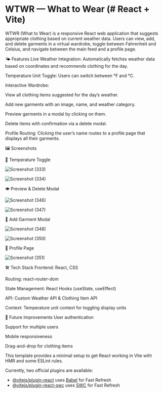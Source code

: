 # WTWR — What to Wear (# React + Vite)

WTWR (What to Wear) is a responsive React web application that suggests appropriate clothing based on current weather data. Users can view, add, and delete garments in a virtual wardrobe, toggle between Fahrenheit and Celsius, and navigate between the main feed and a profile page.

🌤 Features
Live Weather Integration: Automatically fetches weather data based on coordinates and recommends clothing for the day.

Temperature Unit Toggle: Users can switch between °F and °C.

Interactive Wardrobe:

View all clothing items suggested for the day’s weather.

Add new garments with an image, name, and weather category.

Preview garments in a modal by clicking on them.

Delete items with confirmation via a delete modal.

Profile Routing: Clicking the user’s name routes to a profile page that displays all their garments.


🖼 Screenshots

🔁 Temperature Toggle

![Screenshot (333)](https://github.com/user-attachments/assets/b782cb43-f173-4f7e-8e49-4a765c426ea3)

![Screenshot (334)](https://github.com/user-attachments/assets/28549761-d22a-46bf-9bce-a66429dd23bc)

👁️ Preview & Delete Modal

![Screenshot (346)](https://github.com/user-attachments/assets/0fb28d8c-0ae7-4212-a47a-f8adb2b2f1f4)

![Screenshot (347)](https://github.com/user-attachments/assets/2b2a86ce-ccf8-40f4-b03b-94a62ddb4c0a)

👕 Add Garment Modal

![Screenshot (348)](https://github.com/user-attachments/assets/0f9abf28-2796-4530-9c0e-624cdef6a1a9)

![Screenshot (350)](https://github.com/user-attachments/assets/adffa3be-9bc4-4e60-9d7c-770b22cde7ce)

👤 Profile Page

![Screenshot (351)](https://github.com/user-attachments/assets/fe7609d2-311a-43a9-8fe4-179099c9b7d5)


🛠 Tech Stack
Frontend: React, CSS

Routing: react-router-dom

State Management: React Hooks (useState, useEffect)

API: Custom Weather API & Clothing Item API

Context: Temperature unit context for toggling display units


📌 Future Improvements
User authentication

Support for multiple users

Mobile responsiveness

Drag-and-drop for clothing items


This template provides a minimal setup to get React working in Vite with HMR and some ESLint rules.

Currently, two official plugins are available:

- [@vitejs/plugin-react](https://github.com/vitejs/vite-plugin-react/blob/main/packages/plugin-react/README.md) uses [Babel](https://babeljs.io/) for Fast Refresh
- [@vitejs/plugin-react-swc](https://github.com/vitejs/vite-plugin-react-swc) uses [SWC](https://swc.rs/) for Fast Refresh
